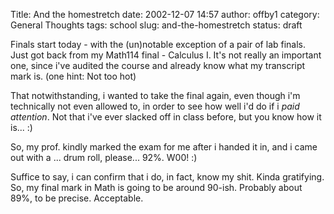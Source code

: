 Title: And the homestretch
date: 2002-12-07 14:57
author: offby1
category: General Thoughts
tags: school
slug: and-the-homestretch
status: draft

Finals start today - with the (un)notable exception of a pair of lab finals. Just got back from my Math114 final - Calculus I. It's not really an important one, since i've audited the course and already know what my transcript mark is. (one hint: Not too hot)

That notwithstanding, i wanted to take the final again, even though i'm technically not even allowed to, in order to see how well i'd do if i *paid attention*. Not that i've ever slacked off in class before, but you know how it is\... :)

So, my prof. kindly marked the exam for me after i handed it in, and i came out with a \... drum roll, please\... 92%. W00! :)

Suffice to say, i can confirm that i do, in fact, know my shit. Kinda gratifying. So, my final mark in Math is going to be around 90-ish. Probably about 89%, to be precise. Acceptable.

